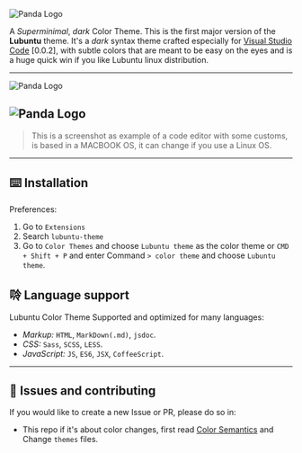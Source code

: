![Panda Logo](https://lubuntu.me/wp-content/uploads/2018/10/g5586.png)

A _Superminimal_, _dark_ Color Theme. This is the first major version of the **Lubuntu** theme. It's a _dark_ syntax theme crafted especially for [Visual Studio Code](https://code.visualstudio.com) [0.0.2], with subtle colors that are meant to be easy on the eyes and is a huge quick win if you like Lubuntu linux distribution.

---
![Panda Logo](https://i.ibb.co/kHNdSL8/image.png)

![Panda Logo](https://i.ibb.co/09r8zC9/image-1.png)
---

> This is a screenshot as example of a code editor with some customs, is based in a MACBOOK OS, it can change if you use a Linux OS.
---

## ⌨️ Installation

Preferences:

1. Go to `Extensions`
2. Search `lubuntu-theme`
3. Go to `Color Themes` and choose `Lubuntu theme` as the color theme or `CMD + Shift + P` and enter Command `> color theme` and choose `Lubuntu theme`.

## 唥 Language support

Lubuntu Color Theme Supported and optimized for many languages:

-   _Markup:_ `HTML`, `MarkDown(.md)`, `jsdoc`.
-   _CSS:_ `Sass`, `SCSS`, `LESS`.
-   _JavaScript:_ `JS`, `ES6`, `JSX`, `CoffeeScript`.
---

## 🐛 Issues and contributing

If you would like to create a new Issue or PR, please do so in:

-   This repo if it's about color changes, first read [Color Semantics](https://github.com/lirrumscode/lubuntu-theme/) and Change `themes` files.
